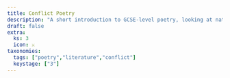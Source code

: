 ```yaml
---
title: Conflict Poetry
description: "A short introduction to GCSE-level poetry, looking at nature, power and conflict."
draft: false
extra:
  ks: 3
  icon: ⚔
taxonomies:
  tags: ["poetry","literature","conflict"]
  keystage: ["3"]
---
```

